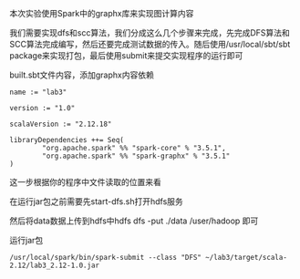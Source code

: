 本次实验使用Spark中的graphx库来实现图计算内容

我们需要实现dfs和scc算法，我们分成这么几个步骤来完成，先完成DFS算法和SCC算法完成编写，然后还要完成测试数据的传入。随后使用/usr/local/sbt/sbt package来实现打包，最后使用submit来提交实现程序的运行即可



built.sbt文件内容，添加graphx内容依赖

```
name := "lab3"

version := "1.0"

scalaVersion := "2.12.18"

libraryDependencies ++= Seq(
        "org.apache.spark" %% "spark-core" % "3.5.1",
        "org.apache.spark" %% "spark-graphx" % "3.5.1"
)
```
这一步根据你的程序中文件读取的位置来看

在运行jar包之前需要先start-dfs.sh打开hdfs服务

然后将data数据上传到hdfs中hdfs dfs -put ./data /user/hadoop 即可

运行jar包

```
/usr/local/spark/bin/spark-submit --class "DFS" ~/lab3/target/scala-2.12/lab3_2.12-1.0.jar
```



